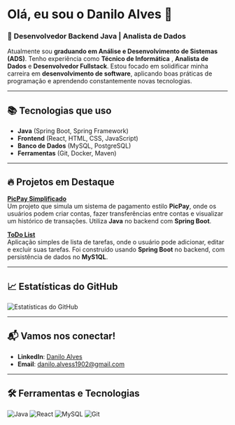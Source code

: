 # Olá, eu sou o **Danilo Alves** 👋

### 🚀 **Desenvolvedor Backend Java | Analista de Dados**
Atualmente sou **graduando em Análise e Desenvolvimento de Sistemas (ADS)**. Tenho experiência como **Técnico de Informática** , **Analista de Dados** e **Desenvolvedor Fullstack**. Estou focado em solidificar minha carreira em **desenvolvimento de software**, aplicando boas práticas de programação e aprendendo constantemente novas tecnologias.

---


## 📚 Tecnologias que uso

- **Java** (Spring Boot, Spring Framework)
- **Frontend** (React, HTML, CSS, JavaScript)
- **Banco de Dados** (MySQL, PostgreSQL)
- **Ferramentas** (Git, Docker, Maven)

---

## 🔥 Projetos em Destaque

[**PicPay Simplificado**](https://github.com/DaniloAlves1902/picpaysimplificado)  
Um projeto que simula um sistema de pagamento estilo **PicPay**, onde os usuários podem criar contas, fazer transferências entre contas e visualizar um histórico de transações. Utiliza **Java** no backend com **Spring Boot**.

[**ToDo List**](https://github.com/DaniloAlves1902/todo-list)  
Aplicação simples de lista de tarefas, onde o usuário pode adicionar, editar e excluir suas tarefas. Foi construído usando **Spring Boot** no backend, com persistência de dados no **MyS1QL**.

---

## 📈 Estatísticas do GitHub

![Estatísticas do GitHub](https://github-readme-stats.vercel.app/api?username=DaniloAlves1902&show_icons=true&count_private=true&hide=prs&theme=radical)

---

## 📬 Vamos nos conectar!

- **LinkedIn**: [Danilo Alves](https://www.linkedin.com/in/danilo-de-figueiredo-alves-103262327/)
- **Email**: [danilo.alvess1902@gmail.com](mailto:danilo.alvess1902@gmail.com)

---

## 🛠️ Ferramentas e Tecnologias

![Java](https://img.shields.io/badge/Java-007396?style=for-the-badge&logo=java&logoColor=white)
![React](https://img.shields.io/badge/React-61DAFB?style=for-the-badge&logo=react&logoColor=black)
![MySQL](https://img.shields.io/badge/MySQL-4479A1?style=for-the-badge&logo=mysql&logoColor=white)
![Git](https://img.shields.io/badge/Git-F05032?style=for-the-badge&logo=git&logoColor=white)
